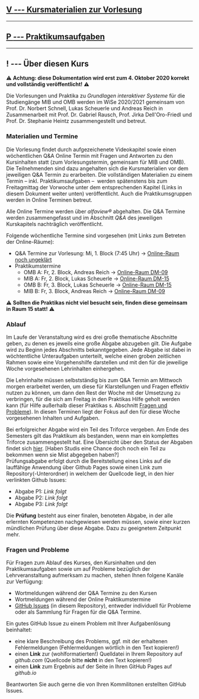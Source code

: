 ## [**V _---_** Kursmaterialien zur Vorlesung](lectures)  

---

## [**P _---_** Praktikumsaufgaben](practical)  

---

## **! _---_** Über diesen Kurs

⚠ **Achtung: diese Dokumentation wird erst zum 4. Oktober 2020 korrekt und vollständig veröffentlicht!** ⚠

Die Vorlesungen und Praktika zu *Grundlagen interaktiver Systeme* für die Studiengänge MIB und OMB werden im WiSe 2020/2021 gemeinsam von Prof. Dr. Norbert Schnell, Lukas Scheuerle und Andreas Reich in Zusammenarbeit mit Prof. Dr. Gabriel Rausch, Prof. Jirka Dell'Oro-Friedl und Prof. Dr. Stephanie Heintz zusammengestellt und betreut.

### Materialien und Termine

Die Vorlesung findet durch aufgezeichenete Videokapitel sowie einen wöchentlichen Q&A Online Termin mit Fragen und Antworten zu den Kursinhalten statt (zum Vorlesungstermin, gemeinsam für MIB und OMB). Die Teilnehmenden sind dazu angehalten sich die Kursmaterialien vor dem jeweiligen Q&A Termin zu erarbeiten. Die vollständigen Materialien zu einem Termin – inkl. Praktikumsaufgaben –  werden spätenstens bis zum Freitagmittag der Vorwoche unter dem entsprechenden Kapitel (Links in diesem Dokument weiter unten) veröffentlicht. Auch die Praktikumsgruppen werden in Online Terminen betreut.

Alle Online Termine werden über *alfaview&reg;* abgehalten. Die Q&A Termine werden zusammengefasst und im Abschnitt *Q&A* des jeweiligen Kurskapitels nachträglich veröffentlicht.

Folgende wöchentliche Termine sind vorgesehen (mit Links zum Betreten der Online-Räume):  
- Q&A Termine zur Vorlesung: Mi, 1. Block (7:45 Uhr) → [Online-Raum noch ungeklärt](https://rooms.hs-furtwangen.de/rooms/)
- Praktikumstermine
  - OMB A: Fr, 2. Block, Andreas Reich → [Online-Raum DM-09](https://rooms.hs-furtwangen.de/rooms/dm09)
  - MIB A: Fr, 2. Block, Lukas Scheuerle → [Online-Raum DM-15](https://rooms.hs-furtwangen.de/rooms/dm15)
  - OMB B: Fr, 3. Block, Lukas Scheuerle → [Online-Raum DM-15](https://rooms.hs-furtwangen.de/rooms/dm15)
  - MIB B: Fr, 3. Block, Andreas Reich → [Online-Raum DM-09](https://rooms.hs-furtwangen.de/rooms/dm09)  

⚠ **Sollten die Praktikas nicht viel besucht sein, finden diese gemeinsam in Raum 15 statt!** ⚠

### Ablauf

Im Laufe der Veranstaltung wird es drei große thematische Abschnitte geben, zu denen es jeweils eine große Abgabe abzugeben gilt. Die Aufgabe wird zu Beginn jedes Abschnitts bekanntgegeben. Jede Abgabe ist dabei in wöchtentliche Unteraufgaben unterteilt, welche einen groben zeitlichen Rahmen sowie eine Vorgehenshilfe darstellen und mit den für die jeweilige Woche vorgesehenen Lehrinhalten einhergehen.

Die Lehrinhalte müssen selbstständig bis zum Q&A Termin am Mittwoch morgen erarbeitet werden, um diese für Klarstellungen und Fragen effektiv nutzen zu können, um dann den Rest der Woche mit der Umsetzung zu verbringen, für die sich am Freitag in den Praktikas Hilfe geholt werden kann (für Hilfe außerhalb dieser Praktikas s. Abschnitt [Fragen und Probleme](#fragen-und-probleme)). In diesen Terminen liegt der Fokus auf den für diese Woche vorgesehenen Inhalten und Aufgaben.

Bei erfolgreicher Abgabe wird ein Teil des Triforce vergeben. Am Ende des Semesters gilt das Praktikum als bestanden, wenn man ein komplettes Triforce zusammengestellt hat. Eine Übersicht über den Status der Abgaben findet sich [hier](assignments). [Haben Studis eine Chance doch noch ein Teil zu bekommen wenn sie Mist abgegeben haben?]  
Prüfungsabgabe erfolgt durch die Bereitstellung eines Links auf die lauffähige Anwendung über Github Pages sowie einen Link zum Repository(-Unterordner) in welchem der Quellcode liegt, in den hier verlinkten Github Issues:

- Abgabe P1: _Link folgt_
- Abgabe P2: _Link folgt_
- Abgabe P3: _Link folgt_

Die **Prüfung** besteht aus einer finalen, benoteten Abgabe, in der alle erlernten Kompetenzen nachgewiesen werden müssen, sowie einer kurzen mündlichen Prüfung über diese Abgabe. Dazu zu geeignetem Zeitpunkt mehr.

### Fragen und Probleme

Für Fragen zum Ablauf des Kurses, den Kursinhalten und den Praktikumsaufgaben sowie um auf Probleme bezüglich der Lehrveranstaltung aufmerksam zu machen, stehen Ihnen folgene Kanäle zur Verfügung:
- Wortmeldungen während der Q&A Termine zu den Kursen
- Wortmeldungen während der Online Praktikumstermine
- [GitHub Issues](https://github.com/hs-furtwangen/GIS-WiSe-2020-2021/issues) (in diesem Repository), entweder individuell für Probleme oder als Sammlung für Fragen für die Q&A Termine.

Ein gutes GitHub Issue zu einem Problem mit Ihrer Aufgabenlösung beinhaltet:
  - eine klare Beschreibung des Problems, ggf. mit der erhaltenen Fehlermeldungen (Fehlermeldungen wörtlich in den Text kopieren!)
  - einen **Link** zur (wohlformatierten!) Quelldatei in Ihrem Repository auf *github.com* (Quellcode bitte **nicht** in den Text kopieren!)
  - einen **Link** zum Ergebnis auf der Seite in Ihren GitHub Pages auf *github.io*

Beantworten Sie auch gerne die von Ihren Kommilitonen erstellten GitHub Issues.

